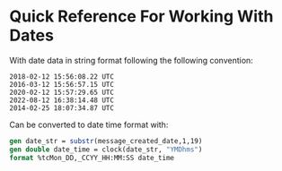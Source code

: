# Quick Reference For Working With Dates

With date data in string format following the following convention:

```
2018-02-12 15:56:08.22 UTC
2016-03-12 15:56:57.15 UTC
2020-02-12 15:57:29.65 UTC
2022-08-12 16:38:14.48 UTC
2014-02-25 18:07:34.87 UTC
```
Can be converted to date time format with:

```Stata
gen date_str = substr(message_created_date,1,19)
gen double date_time = clock(date_str, "YMDhms")
format %tcMon_DD,_CCYY_HH:MM:SS date_time
```


